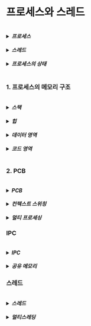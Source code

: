# 프로세스와 스레드 

<br>
<details>
<summary><b><i>프로세스</i></b></summary>
<div markdown="1">
    <ul>
    <br>
    <li><b><i>실행되고 있는 프로그램</i></b></li>
    <br>
    <li>CPU 스케줄링 대상</li>
    </ul>
</div>  
</details>

<br>
<details>
<summary><b><i>스레드</i></b></summary>
<div markdown="1">
    <ul>
    <br>
    <li><b><i>프로세스 내 작업의 흐름</i></b></li>
    </ul>
</div>  
</details>

<br>
<details>
<summary><b><i>프로세스의 상태</i></b></summary>
<div markdown="1">
    <ul>
    <br>
    <li>생성 상태 : <b><i>프로세스 생성 상태<</i></b></li>
    <li>fork() 및 exec()함수를 통해 생성됨</li>
    <li>PCB가 할당되는 시점</li>
    <br>
    <li>대기 상태 : <b><i>CPU 소유권이 넘어오길 기다리는 상태</b></i></li>
    <li>메모리가 충분하다면 메모리도 할당 받음</i>
    <br><br>
    <li>대기 중단 상태 : <b><i>메모리 부족으로 일시 중단된 상태</b></i></li>
    <br>
    <li>실행 상태 : <b><i>CPU 소유권과 메모리를 할당받고 수행 중인 상태</b></i></li>
    <br>
    <li>중단 상태 : <b><i>인터럽트등의 이벤트로 인하여 프로세스가 차단된 상태</b></i></li>
    <br>
    <li>일시 중단 상태 : <b><i>중단된 상태에서 프로세스가 실행되려고 했지만 메모리가 부족한 일시 중단 상태</b></i></li>
    <br>
    <li>종료 상태 : <b><i>메모리와 CPU소유권을 모두 놓고 가는 상태</b></i></li>
    </ul>
</div>  
</details>

<br>

### 1. 프로세스의 메모리 구조

<br>
<details>
<summary><b><i>스택</i></b></summary>
<div markdown="1">
    <ul>
    <br>
    <li><b><i>지역 변수, 매개변수, 함수가 저장됨</i></b></li>
    <br>
    <li>컴파일 시 크기가 결정되며 동적인 특징</li>
    </ul>
</div>  
</details>

<br>
<details>
<summary><b><i>힙</i></b></summary>
<div markdown="1">
    <ul>
    <br>
    <li><b><i>동적 할당할 때 사용 됨</i></b></li>
    <br>
    <li>런타임 시 파일 크기 결정</li>
    </ul>
</div>  
</details>

<br>
<details>
<summary><b><i>데이터 영역</i></b></summary>
<div markdown="1">
    <ul>
    <br>
    <li><b><i>전역 변수, 정적 변수 저장됨</i></b></li>
    <br>
    <li>BSS 영역 : 초기화 되지 않은 변수, 0으로 초기화 되어 저장</li>
    <li>Data 영역 : 0이 아닌 다른 값으로 할당된 변수들을 저장</li>
    </ul>
</div>  
</details>

<br>
<details>
<summary><b><i>코드 영역</i></b></summary>
<div markdown="1">
    <ul>
    <br>
    <li><b><i>소스 코드가 저장 되어 있다</i></b></li>
     <li>수정 불가능하며, 정적인 특징</li>
    </ul>
</div>  
</details>

<br>

### 2. PCB 

<br>
<details>
<summary><b><i>PCB</i></b></summary>
<div markdown="1">
    <ul>
    <br>
    <li><b><i>프로세스에 대한 메타데이터를 저장한 데이터 블록</i></b></li>
    <br>
     <li>프로세스 ID</li>
     <li>프로세스 권한</li>
     <li>프로세스 스케줄링 상태</li>
     <li>프로그램 카운터</li>
    </ul>
</div>  
</details>

<br>
<details>
<summary><b><i>컨텍스트 스위칭</i></b></summary>
<div markdown="1">
    <ul>
    <br>
    <li><b><i>프로세스에 할당된 시간이 끝나거나 인터럽트 발생 시 PCB를 교환하는 과정</i></b></li>
    <li> 스레드는 스택영역을 제외한 모든 메모리를 공유하기 때문에 스레드 컨텍스트 스위칭의 경우 비용이 프로세스보다 훨씬 적다 </li>
    </ul>
</div>  
</details>

<br>
<details>
<summary><b><i>멀티 프로세싱</i></b></summary>
<div markdown="1">
    <ul>
    <br>
    <li><b><i>동시에 두 가지 이상의 프로세스를 수행할 수 있는 것을 의미</i></b></li>
    </ul>
</div>  
</details>

### IPC

<br>
<details>
<summary><b><i>IPC</i></b></summary>
<div markdown="1">
    <ul>
    <br>
    <li><b><i>프로세스 끼리 데이터를 주고받고 공유 데이터를 관리하는 메커니즘</i></b></li>
    <li>공유 메모리, 파일, 소켓 ...</li>
    </ul>
</div>  
</details>

<br>
<details>
<summary><b><i>공유 메모리</i></b></summary>
<div markdown="1">
    <ul>
    <br>
    <li><b><i>여러 프로세스가 접근할 수 있는 메모리</i></b></li>
    <br>
    <li>프로세스가 서로 통신할 수 있도록 도와주는 공유 버퍼</li>
    </ul>
</div>  
</details>

### 스레드

<br>
<details>
<summary><b><i>스레드</i></b></summary>
<div markdown="1">
    <ul>
    <br>
    <li><b><i>프로세스의 실행 가능한 가장 작은 단위</i></b></li>
    <br>
    <li>코드, 데이터, 힙은 스레드끼리 공유</li>
    <li>스택은 공유되지 않음</li>
    </ul>
</div>  
</details>

<br>
<details>
<summary><b><i>멀티스레딩</i></b></summary>
<div markdown="1">
    <ul>
    <br>
    <li><b><i>프로세스 내 작업을 여러 개의 스레드로 처리하는 기법</i></b></li>
    <br>
    <li>스레드 끼리는 자원을 공유하므로 효율성이 좋음</li>
    <li>다른 스레드에 영햐을 줄 수 있는 위험성이 있음</li>
    </ul>
</div>  
</details>
